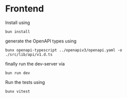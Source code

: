 # Frontend

Install using

```shell
bun install
```

generate the OpenAPI types using

```shell
bunx openapi-typescript ../openapiv3/openapi.yaml -o ./src/lib/api/v1.d.ts
```

finally run the dev-server via

```shell
bun run dev
```

Run the tests using

```shell
bunx vitest
```

